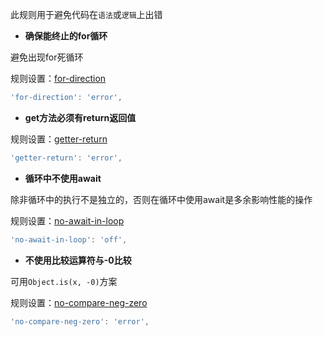 此规则用于避免代码在`语法`或`逻辑`上出错

* **确保能终止的for循环**

避免出现for死循环

规则设置：[for-direction](https://eslint.org/docs/rules/for-direction)

```js
'for-direction': 'error',
```

* **get方法必须有return返回值**

规则设置：[getter-return](https://eslint.org/docs/rules/getter-return)

```js
'getter-return': 'error',
```

* **循环中不使用await**

除非循环中的执行不是独立的，否则在循环中使用await是多余影响性能的操作

规则设置：[no-await-in-loop](https://eslint.org/docs/rules/no-await-in-loop)

```js
'no-await-in-loop': 'off',
```

* **不使用比较运算符与-0比较**

可用`Object.is(x, -0)`方案

规则设置：[no-compare-neg-zero](https://eslint.org/docs/rules/no-compare-neg-zero)

```js
'no-compare-neg-zero': 'error',
```
